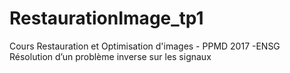 # RestaurationImage_tp1
Cours Restauration et Optimisation d'images - PPMD 2017 -ENSG
Résolution d’un problème inverse sur les signaux
